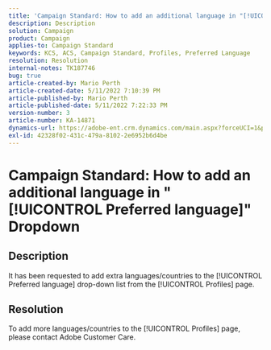 ```yaml
---
title: 'Campaign Standard: How to add an additional language in "[!UICONTROL Preferred language]" Dropdown'
description: Description
solution: Campaign
product: Campaign
applies-to: Campaign Standard
keywords: KCS, ACS, Campaign Standard, Profiles, Preferred Language
resolution: Resolution
internal-notes: TK187746
bug: true
article-created-by: Mario Perth
article-created-date: 5/11/2022 7:10:39 PM
article-published-by: Mario Perth
article-published-date: 5/11/2022 7:22:33 PM
version-number: 3
article-number: KA-14871
dynamics-url: https://adobe-ent.crm.dynamics.com/main.aspx?forceUCI=1&pagetype=entityrecord&etn=knowledgearticle&id=470a3105-5ed1-ec11-a7b5-00224809c556
exl-id: 42328f02-431c-479a-8102-2e6952b6d4be
---
```

# Campaign Standard: How to add an additional language in "[!UICONTROL Preferred language]" Dropdown

## Description


It has been requested to add extra languages/countries to the [!UICONTROL Preferred language] drop-down list from the [!UICONTROL Profiles] page.


## Resolution


To add more languages/countries to the [!UICONTROL Profiles] page, please contact Adobe Customer Care.
